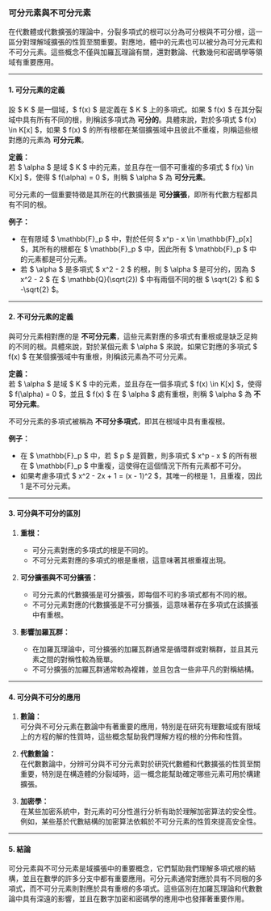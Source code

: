 ### **可分元素與不可分元素**

在代數體或代數擴張的理論中，分裂多項式的根可以分為可分根與不可分根，這一區分對理解域擴張的性質至關重要。對應地，體中的元素也可以被分為可分元素和不可分元素。這些概念不僅與加羅瓦理論有關，還對數論、代數幾何和密碼學等領域有重要應用。

---

#### **1. 可分元素的定義**

設 $ K $ 是一個域，$ f(x) $ 是定義在 $ K $ 上的多項式。如果 $ f(x) $ 在其分裂域中具有所有不同的根，則稱該多項式為 **可分的**。具體來說，對於多項式 $ f(x) \in K[x] $，如果 $ f(x) $ 的所有根都在某個擴張域中且彼此不重複，則稱這些根對應的元素為 **可分元素**。

**定義：**  
若 $ \alpha $ 是域 $ K $ 中的元素，並且存在一個不可重複的多項式 $ f(x) \in K[x] $，使得 $ f(\alpha) = 0 $，則稱 $ \alpha $ 為 **可分元素**。

可分元素的一個重要特徵是其所在的代數擴張是 **可分擴張**，即所有代數方程都具有不同的根。

**例子：**
- 在有限域 $ \mathbb{F}_p $ 中，對於任何 $ x^p - x \in \mathbb{F}_p[x] $，其所有的根都在 $ \mathbb{F}_p $ 中，因此所有 $ \mathbb{F}_p $ 中的元素都是可分元素。
- 若 $ \alpha $ 是多項式 $ x^2 - 2 $ 的根，則 $ \alpha $ 是可分的，因為 $ x^2 - 2 $ 在 $ \mathbb{Q}(\sqrt{2}) $ 中有兩個不同的根 $ \sqrt{2} $ 和 $ -\sqrt{2} $。

---

#### **2. 不可分元素的定義**

與可分元素相對應的是 **不可分元素**，這些元素對應的多項式有重根或是缺乏足夠的不同的根。具體來說，對於某個元素 $ \alpha $ 來說，如果它對應的多項式 $ f(x) $ 在某個擴張域中有重根，則稱該元素為不可分元素。

**定義：**  
若 $ \alpha $ 是域 $ K $ 中的元素，並且存在一個多項式 $ f(x) \in K[x] $，使得 $ f(\alpha) = 0 $，並且 $ f(x) $ 在 $ \alpha $ 處有重根，則稱 $ \alpha $ 為 **不可分元素**。

不可分元素的多項式被稱為 **不可分多項式**，即其在根域中具有重複根。

**例子：**
- 在 $ \mathbb{F}_p $ 中，若 $ p $ 是質數，則多項式 $ x^p - x $ 的所有根在 $ \mathbb{F}_p $ 中重複，這使得在這個情況下所有元素都不可分。
- 如果考慮多項式 $ x^2 - 2x + 1 = (x - 1)^2 $，其唯一的根是 1，且重複，因此 1 是不可分元素。

---

#### **3. 可分與不可分的區別**

1. **重根：**  
   - 可分元素對應的多項式的根是不同的。
   - 不可分元素對應的多項式的根是重根，這意味著其根重複出現。

2. **可分擴張與不可分擴張：**  
   - 可分元素的代數擴張是可分擴張，即每個不可約多項式都有不同的根。
   - 不可分元素對應的代數擴張是不可分擴張，這意味著存在多項式在該擴張中有重根。

3. **影響加羅瓦群：**  
   - 在加羅瓦理論中，可分擴張的加羅瓦群通常是循環群或對稱群，並且其元素之間的對稱性較為簡單。
   - 不可分擴張的加羅瓦群通常較為複雜，並且包含一些非平凡的對稱結構。

---

#### **4. 可分與不可分的應用**

1. **數論：**  
   可分與不可分元素在數論中有著重要的應用，特別是在研究有理數域或有限域上的方程的解的性質時，這些概念幫助我們理解方程的根的分佈和性質。

2. **代數數論：**  
   在代數數論中，分辨可分與不可分元素對於研究代數體和代數擴張的性質至關重要，特別是在構造體的分裂域時，這一概念能幫助確定哪些元素可用於構建擴張。

3. **加密學：**  
   在某些加密系統中，對元素的可分性進行分析有助於理解加密算法的安全性。例如，某些基於代數結構的加密算法依賴於不可分元素的性質來提高安全性。

---

#### **5. 結論**

可分元素與不可分元素是域擴張中的重要概念，它們幫助我們理解多項式根的結構，並且在數學的許多分支中都有重要應用。可分元素通常對應於具有不同根的多項式，而不可分元素則對應於具有重根的多項式。這些區別在加羅瓦理論和代數數論中具有深遠的影響，並且在數字加密和密碼學的應用中也發揮著重要作用。